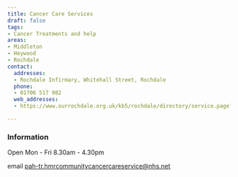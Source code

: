 ```yaml
---
title: Cancer Care Services
draft: false
tags:
- Cancer Treatments and help
areas:
- Middleton
- Heywood
- Rochdale
contact:
  addresses:
  - Rochdale Infirmary, Whitehall Street, Rochdale
  phone:
  - 01706 517 982
  web_addresses:
  - https://www.ourrochdale.org.uk/kb5/rochdale/directory/service.page?id=35t-lGd4Qus

---
```


### Information

Open Mon - Fri 8.30am - 4.30pm

email  pah-tr.hmrcommunitycancercareservice@nhs.net
